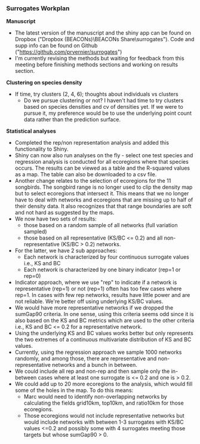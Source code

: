 ### Surrogates Workplan



**Manuscript**

- The latest version of the manuscript and the shiny app can be found on Dropbox ("Dropbox (BEACONs)\BEACONs Share\surrogates"). Code and supp info can be found on Github ("https://github.com/prvernier/surrogates")
- I'm currently revising the methods but waiting for feedback from this meeting before finishing methods sections and working on results section.



**Clustering on species density**

- If time, try clusters (2, 4, 6); thoughts about individuals vs clusters
  - Do we pursue clustering or not? I haven't had time to try clusters based on species densities and cv of densities yet. If we were to pursue it, my preference would be to use the underlying point count data rather than the prediction surface. 



**Statistical analyses**

- Completed the rep/non representation analysis and added this functionality to Shiny.
- Shiny can now also run analyses on the fly - select one test species and regression analysis is conducted for all ecoregions where that species occurs. The results can be viewed as a table and the R-squared values as a map. The table can also be downloaded to a csv file.
- Another change relates to the selection of ecoregions for the 11 songbirds. The songbird range is no longer used to clip the density map but to select ecoregions that intersect it. This means that we no longer have to deal with networks and ecoregions that are missing up to half of their density data. It also recognizes that that range boundaries are soft and not hard as suggested by the maps.
- We now have two sets of results:
  - those based on a random sample of all networks (full variation sampled)
  - those based on all representative (KS/BC <= 0.2) and all non-representative (KS/BC > 0.2) networks.
- For the latter, we have 2 sub approaches:
  - Each network is characterized by four continuous surrogate values i.e., KS and BC
  - Each network is characterized by one binary indicator (rep=1 or rep=0)
- Indicator approach, where we use "rep" to indicate if a network is representative (rep=1) or not (rep=1) often has too few cases where rep=1. In cases with few rep networks, results have little power and are not reliable. We're better off using underlying KS/BC values.
- We would have more representative networks if we dropped the sumGap90 criteria. In one sense, using this criteria seems odd since it is also based on the KS and BC metrics which are used to the other criteria i.e., KS and BC <= 0.2 for a representative network.
- Using the underlying KS and BC values works better but only represents the two extremes of a continuous multivariate distribution of KS and BC values.
- Currently, using the regression approach we sample 1000 networks randomly, and among those, there are representative and non-representative networks and a bunch in between.
- We could include all rep and non-rep and then sample only the in-between cases where at least one surrogate is <= 0.2 and one is > 0.2.
- We could add up to 20 more ecoregions to the analysis, which would fill some of the holes in the map. To do this means:
  - Marc would need to identify non-overlapping networks by calculating the fields grid10km, top10km, and ratio10km for those ecoregions.
  - Those ecoregions would not include representative networks but would include networks with between 1-3 surrogates with KS/BC values <=0.2 and possibly some with 4 surrogates meeting those targets but whose sumGap90 > 0.